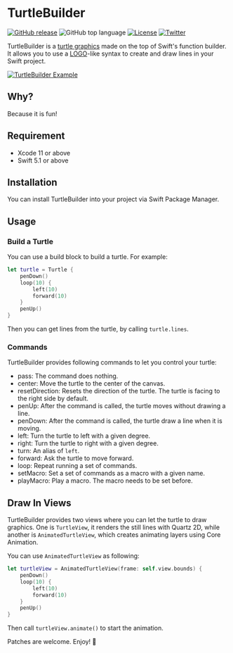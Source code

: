 # TurtleBuilder

[![GitHub release](https://img.shields.io/github/release/zonble/turtlebuilder.svg)]()
![GitHub top language](https://img.shields.io/github/languages/top/zonble/turtlebuilder.svg)
[![License](https://img.shields.io/github/license/ethanhuang13/nsattributedstringbuilder.svg)](https://github.com/zonble/turtlebuilder/blob/master/LICENSE)
[![Twitter](https://img.shields.io/badge/Twitter-%40zonble-blue.svg)](https://twitter.com/zonble)

TurtleBuilder is a [turtle graphics](https://en.wikipedia.org/wiki/Turtle_graphics) made on the top of Swift's function builder. It allows you to use a [LOGO](https://en.wikipedia.org/wiki/Logo_(programming_language))-like syntax to create and draw lines in your Swift project.

[![TurtleBuilder Example](http://img.youtube.com/vi/mPF4nlYp-1c/0.jpg)](http://www.youtube.com/watch?v=mPF4nlYp-1c)

## Why?

Because it is fun!

## Requirement

- Xcode 11 or above
- Swift 5.1 or above

## Installation

You can install TurtleBuilder into your project via Swift Package Manager.

## Usage

### Build a Turtle

You can use a build block to build a turtle. For example:

``` swift
let turtle = Turtle {
    penDown()
    loop(10) {
        left(10)
        forward(10)
    }
    penUp()
}
```

Then you can get lines from the turtle, by calling `turtle.lines`.

### Commands

TurtleBuilder provides following commands to let you control your turtle:

- pass: The command does nothing.
- center: Move the turtle to the center of the canvas.
- resetDirection: Resets the direction of the turtle. The turtle is facing to the right side by default.
- penUp: After the command is called, the turtle moves without drawing a line.
- penDown: After the command is called, the turtle draw a line when it is moving.
- left: Turn the turtle to left with a given degree.
- right: Turn the turtle to right with a given degree.
- turn: An alias of `left`.
- forward: Ask the turtle to move forward.
- loop: Repeat running a set of commands.
- setMacro: Set a set of commands as a macro with a given name.
- playMacro: Play a macro. The macro needs to be set before.

## Draw In Views

TurtleBuilder provides two views where you can let the turtle to draw graphics. One is `TurtleView`, it renders the still lines with Quartz 2D, while another is `AnimatedTurtleView`, which creates animating layers using Core Animation.

You can use `AnimatedTurtleView` as following:


``` swift
let turtleView = AnimatedTurtleView(frame: self.view.bounds) {
    penDown()
    loop(10) {
        left(10)
        forward(10)
    }
    penUp()
}
```

Then call `turtleView.animate()` to start the animation.

Patches are welcome. Enjoy! 🐢
